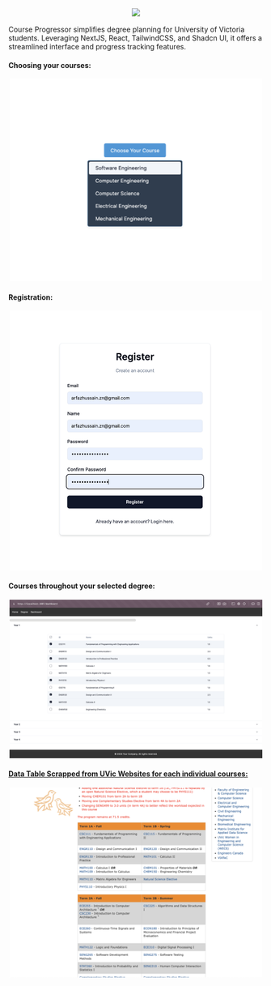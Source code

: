 <div align="center">
  <a href="https://github.com/VikeLabs/Co-op-Me">
    <img src="https://capsule-render.vercel.app/api?type=rect&height=103&color=dark&text=UVic%20Course%20Planner&fontColor=ffffff">
  </a>
</div>
<p>Course Progressor simplifies degree planning for University of Victoria students. Leveraging NextJS, React, TailwindCSS, and Shadcn UI, it offers a streamlined interface and progress tracking features.</p>

<h4>Choosing your courses:</h4> 
<div align="center"> 
  <img src="resources/1.png" alt="Image 1" width="500">
</div>

<h4>Registration:</h4>
<div align="center">
  <img src="resources/2.png" alt="Image 2" width="500">
</div>

<h4>Courses throughout your selected degree:</h4>
<div align="center">
  <img src="resources/3.png" alt="Image 3" width="500">
</div>

<h4><a href="https://github.com/arfazhxss/course-planner/blob/main/course-data.json"> Data Table Scrapped from UVic Websites for each individual courses:</a></h4>
<div align="center">
  <img src="resources/4.png" alt="Image 4" width="500">
</div>
